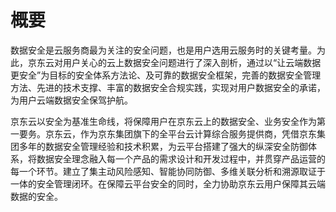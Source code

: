 # 概要
数据安全是云服务商最为关注的安全问题，也是用户选用云服务时的关键考量。为此，京东云对用户关心的云上数据安全问题进行了深入剖析，通过以“让云端数据更安全”为目标的安全体系方法论、及可靠的数据安全框架，完善的数据安全管理方法、先进的技术支撑、丰富的数据安全合规实践，实现对用户数据安全的承诺，为用户云端数据安全保驾护航。

京东云以安全为基准生命线，将保障用户在京东云上的数据安全、业务安全作为第一要务。京东云，作为京东集团旗下的全平台云计算综合服务提供商，凭借京东集团多年的数据安全管理经验和技术积累，为云平台搭建了强大的纵深安全防御体系，将数据安全理念融入每一个产品的需求设计和开发过程中，并贯穿产品运营的每一个环节。建立了集主动风险感知、智能协同防御、多维关联分析和溯源取证于一体的安全管理闭环。在保障云平台安全的同时，全力协助京东云用户保障其云端数据的安全。
